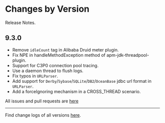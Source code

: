 Changes by Version
==================
Release Notes.

9.3.0
------------------

* Remove `idleCount` tag in Alibaba Druid meter plugin.
* Fix NPE in handleMethodException method of apm-jdk-threadpool-plugin.
* Support for C3P0 connection pool tracing.
* Use a daemon thread to flush logs.
* Fix typos in `URLParser`.
* Add support for `Derby`/`Sybase`/`SQLite`/`DB2`/`OceanBase` jdbc url format in `URLParser`.
* Add a forceIgnoring mechanism in a CROSS_THREAD scenario.

All issues and pull requests are [here](https://github.com/apache/skywalking/milestone/213?closed=1)

------------------
Find change logs of all versions [here](changes).
